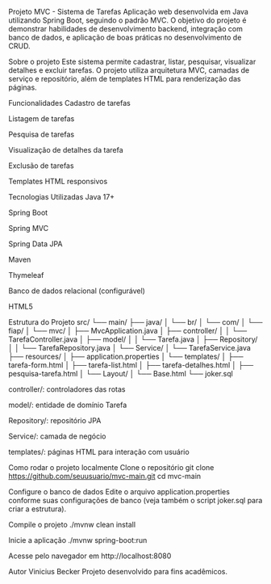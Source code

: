 Projeto MVC - Sistema de Tarefas
Aplicação web desenvolvida em Java utilizando Spring Boot, seguindo o padrão MVC. O objetivo do projeto é demonstrar habilidades de desenvolvimento backend, integração com banco de dados, e aplicação de boas práticas no desenvolvimento de CRUD.

Sobre o projeto
Este sistema permite cadastrar, listar, pesquisar, visualizar detalhes e excluir tarefas. O projeto utiliza arquitetura MVC, camadas de serviço e repositório, além de templates HTML para renderização das páginas.

Funcionalidades
Cadastro de tarefas

Listagem de tarefas

Pesquisa de tarefas

Visualização de detalhes da tarefa

Exclusão de tarefas

Templates HTML responsivos

Tecnologias Utilizadas
Java 17+

Spring Boot

Spring MVC

Spring Data JPA

Maven

Thymeleaf

Banco de dados relacional (configurável)

HTML5

Estrutura do Projeto
src/
└── main/
├── java/
│ └── br/
│ └── com/
│ └── fiap/
│ └── mvc/
│ ├── MvcApplication.java
│ ├── controller/
│ │ └── TarefaController.java
│ ├── model/
│ │ └── Tarefa.java
│ ├── Repository/
│ │ └── TarefaRepository.java
│ └── Service/
│ └── TarefaService.java
├── resources/
│ ├── application.properties
│ └── templates/
│ ├── tarefa-form.html
│ ├── tarefa-list.html
│ ├── tarefa-detalhes.html
│ ├── pesquisa-tarefa.html
│ └── Layout/
│ └── Base.html
└── joker.sql

controller/: controladores das rotas

model/: entidade de domínio Tarefa

Repository/: repositório JPA

Service/: camada de negócio

templates/: páginas HTML para interação com usuário

Como rodar o projeto localmente
Clone o repositório
git clone https://github.com/seuusuario/mvc-main.git
cd mvc-main

Configure o banco de dados
Edite o arquivo application.properties conforme suas configurações de banco (veja também o script joker.sql para criar a estrutura).

Compile o projeto
./mvnw clean install

Inicie a aplicação
./mvnw spring-boot:run

Acesse pelo navegador em http://localhost:8080

Autor
Vinicius Becker
Projeto desenvolvido para fins acadêmicos.
